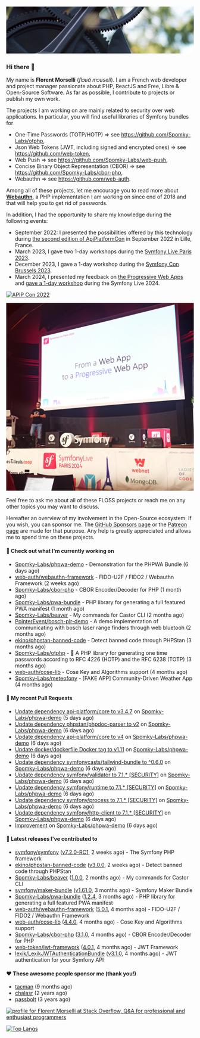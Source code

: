 ![Cover image](1.webp)

### Hi there 👋

My name is **Florent Morselli** (*flɔʁɑ̃ mɔʁseli*). I am a French web developer and project manager passionate about PHP, ReactJS and Free, Libre & Open-Source Software.
As far as possible, I contribute to projects or publish my own work.

The projects I am working on are mainly related to security over web applications. In particular, you will find useful libraries of Symfony bundles for
* One-Time Passwords (TOTP/HOTP) => see https://github.com/Spomky-Labs/otphp,
* Json Web Tokens (JWT, including signed and encrypted ones) => see https://github.com/web-token,
* Web Push => see https://github.com/Spomky-Labs/web-push,
* Concise Binary Object Representation (CBOR) => see https://github.com/Spomky-Labs/cbor-php,
* Webauthn => see https://github.com/web-auth.

Among all of these projects, let me encourage you to read more about [**Webauthn**](https://github.com/web-auth), a PHP implementation I am working on since end of 2018 and that will help you to get rid of passwords.

In addition, I had the opportunity to share my knowledge during the following events:

* September 2022: I presented the possibilities offered by this technology during [the second edition of ApiPlatformCon](https://youtu.be/Y2_0omg1CFk) in September 2022 in Lille, France.
* March 2023, I gave two 1-day workshops during the [Symfony Live Paris 2023](https://live.symfony.com/2023-paris/workshop/maximiser-la-securite-de-vos-applications-avec-le-bundle-security).
* December 2023, I gave a 1-day workshop during the [Symfony Con Brussels 2023](https://live.symfony.com/2023-brussels-con/workshop/road-to-safer-applications).
* March 2024, I presented my feedback on [the Progressive Web Apps](https://live.symfony.com/2024-paris/schedule/de-web-app-a-progressive-web-app) and [gave a 1-day workshop](https://live.symfony.com/2024-paris/workshop#securite-amelioree-et-webauthn-avec-symfony-2) during the Symfony Live 2024.

[![APIP Con 2022](https://user-images.githubusercontent.com/1091072/191684778-b9e26104-038d-45c2-a1b3-287233d15ecc.jpg)](https://api-platform.com/con/2022/conferences/webauthn-se-debarrasser-des-mots-de-passe-definitivement/)

[![Symfony Live 2024](Symfony%20Live%202024.png)](https://symfony.com/blog/symfonylive-paris-2024-from-web-app-to-progressive-web-app)


Feel free to ask me about all of these FLOSS projects or reach me on any other topics you may want to discuss.

Hereafter an overview of my involvement in the Open-Source ecosystem.
If you wish, you can sponsor me. The [GitHub Sponsors page](https://github.com/sponsors/Spomky/) or the [Patreon page](https://www.patreon.com/FlorentMorselli) are made for that purpose. Any help is greatly appreciated and allows me to spend time on these projects.

#### 👷 Check out what I'm currently working on

- [Spomky-Labs/phpwa-demo](https://github.com/Spomky-Labs/phpwa-demo) - Demonstration for the PHPWA Bundle (6 days ago)
- [web-auth/webauthn-framework](https://github.com/web-auth/webauthn-framework) - FIDO-U2F / FIDO2 / Webauthn Framework (2 weeks ago)
- [Spomky-Labs/cbor-php](https://github.com/Spomky-Labs/cbor-php) - CBOR Encoder/Decoder for PHP (1 month ago)
- [Spomky-Labs/pwa-bundle](https://github.com/Spomky-Labs/pwa-bundle) - PHP library for generating a full featured PWA manifest (1 month ago)
- [Spomky-Labs/beaver](https://github.com/Spomky-Labs/beaver) - My commands for Castor CLI (2 months ago)
- [PointerEvent/bosch-plr-demo](https://github.com/PointerEvent/bosch-plr-demo) - A demo implementation of communicating with bosch laser range finders through web bluetooh (2 months ago)
- [ekino/phpstan-banned-code](https://github.com/ekino/phpstan-banned-code) - Detect banned code through PHPStan (3 months ago)
- [Spomky-Labs/otphp](https://github.com/Spomky-Labs/otphp) - :closed_lock_with_key: A PHP library for generating one time passwords according to RFC 4226 (HOTP) and the RFC 6238 (TOTP) (3 months ago)
- [web-auth/cose-lib](https://github.com/web-auth/cose-lib) - Cose Key and Algorithms support (4 months ago)
- [Spomky-Labs/meteofony](https://github.com/Spomky-Labs/meteofony) - [FAKE APP] Community-Driven Weather App (4 months ago)

#### 🔨 My recent Pull Requests

- [Update dependency api-platform/core to v3.4.7](https://github.com/Spomky-Labs/phpwa-demo/pull/38) on [Spomky-Labs/phpwa-demo](https://github.com/Spomky-Labs/phpwa-demo) (5 days ago)
- [Update dependency phpstan/phpdoc-parser to v2](https://github.com/Spomky-Labs/phpwa-demo/pull/37) on [Spomky-Labs/phpwa-demo](https://github.com/Spomky-Labs/phpwa-demo) (6 days ago)
- [Update dependency api-platform/core to v4](https://github.com/Spomky-Labs/phpwa-demo/pull/36) on [Spomky-Labs/phpwa-demo](https://github.com/Spomky-Labs/phpwa-demo) (6 days ago)
- [Update docker/dockerfile Docker tag to v1.11](https://github.com/Spomky-Labs/phpwa-demo/pull/35) on [Spomky-Labs/phpwa-demo](https://github.com/Spomky-Labs/phpwa-demo) (6 days ago)
- [Update dependency symfonycasts/tailwind-bundle to ^0.6.0](https://github.com/Spomky-Labs/phpwa-demo/pull/34) on [Spomky-Labs/phpwa-demo](https://github.com/Spomky-Labs/phpwa-demo) (6 days ago)
- [Update dependency symfony/validator to 7.1.* [SECURITY]](https://github.com/Spomky-Labs/phpwa-demo/pull/33) on [Spomky-Labs/phpwa-demo](https://github.com/Spomky-Labs/phpwa-demo) (6 days ago)
- [Update dependency symfony/runtime to 7.1.* [SECURITY]](https://github.com/Spomky-Labs/phpwa-demo/pull/32) on [Spomky-Labs/phpwa-demo](https://github.com/Spomky-Labs/phpwa-demo) (6 days ago)
- [Update dependency symfony/process to 7.1.* [SECURITY]](https://github.com/Spomky-Labs/phpwa-demo/pull/31) on [Spomky-Labs/phpwa-demo](https://github.com/Spomky-Labs/phpwa-demo) (6 days ago)
- [Update dependency symfony/http-client to 7.1.* [SECURITY]](https://github.com/Spomky-Labs/phpwa-demo/pull/30) on [Spomky-Labs/phpwa-demo](https://github.com/Spomky-Labs/phpwa-demo) (6 days ago)
- [Improvement](https://github.com/Spomky-Labs/phpwa-demo/pull/29) on [Spomky-Labs/phpwa-demo](https://github.com/Spomky-Labs/phpwa-demo) (6 days ago)

#### 🔭 Latest releases I've contributed to

- [symfony/symfony](https://github.com/symfony/symfony) ([v7.2.0-RC1](https://github.com/symfony/symfony/releases/tag/v7.2.0-RC1), 2 weeks ago) - The Symfony PHP framework
- [ekino/phpstan-banned-code](https://github.com/ekino/phpstan-banned-code) ([v3.0.0](https://github.com/ekino/phpstan-banned-code/releases/tag/v3.0.0), 2 weeks ago) - Detect banned code through PHPStan
- [Spomky-Labs/beaver](https://github.com/Spomky-Labs/beaver) ([1.0.0](https://github.com/Spomky-Labs/beaver/releases/tag/1.0.0), 2 months ago) - My commands for Castor CLI
- [symfony/maker-bundle](https://github.com/symfony/maker-bundle) ([v1.61.0](https://github.com/symfony/maker-bundle/releases/tag/v1.61.0), 3 months ago) - Symfony Maker Bundle
- [Spomky-Labs/pwa-bundle](https://github.com/Spomky-Labs/pwa-bundle) ([1.2.4](https://github.com/Spomky-Labs/pwa-bundle/releases/tag/1.2.4), 3 months ago) - PHP library for generating a full featured PWA manifest
- [web-auth/webauthn-framework](https://github.com/web-auth/webauthn-framework) ([5.0.1](https://github.com/web-auth/webauthn-framework/releases/tag/5.0.1), 4 months ago) - FIDO-U2F / FIDO2 / Webauthn Framework
- [web-auth/cose-lib](https://github.com/web-auth/cose-lib) ([4.4.0](https://github.com/web-auth/cose-lib/releases/tag/4.4.0), 4 months ago) - Cose Key and Algorithms support
- [Spomky-Labs/cbor-php](https://github.com/Spomky-Labs/cbor-php) ([3.1.0](https://github.com/Spomky-Labs/cbor-php/releases/tag/3.1.0), 4 months ago) - CBOR Encoder/Decoder for PHP
- [web-token/jwt-framework](https://github.com/web-token/jwt-framework) ([4.0.1](https://github.com/web-token/jwt-framework/releases/tag/4.0.1), 4 months ago) - JWT Framework
- [lexik/LexikJWTAuthenticationBundle](https://github.com/lexik/LexikJWTAuthenticationBundle) ([v3.1.0](https://github.com/lexik/LexikJWTAuthenticationBundle/releases/tag/v3.1.0), 4 months ago) - JWT authentication for your Symfony API

#### ❤️ These awesome people sponsor me (thank you!)

- [tacman](https://github.com/tacman) (9 months ago)
- [chalasr](https://github.com/chalasr) (2 years ago)
- [passbolt](https://github.com/passbolt) (3 years ago)

<a href="https://stackoverflow.com/users/2157818/florent-morselli"><img src="https://stackoverflow.com/users/flair/2157818.png" width="208" height="58" alt="profile for Florent Morselli at Stack Overflow, Q&amp;A for professional and enthusiast programmers" title="profile for Florent Morselli at Stack Overflow, Q&amp;A for professional and enthusiast programmers"></a>

[![Top Langs](https://wakatime.com/share/@Spomky/aa41d408-c524-4a5f-936d-0b9446698abd.svg)](https://wakatime.com/@Spomky)
